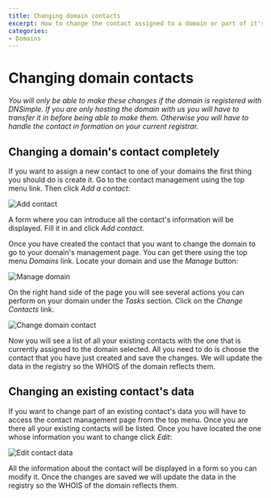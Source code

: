 ```yaml
---
title: Changing domain contacts
excerpt: How to change the contact assigned to a domain or part of it's data
categories:
- Domains
---
```


# Changing domain contacts

*You will only be able to make these changes if the domain is registered with DNSimple. If you are only hosting the domain with us you will have to transfer it in before being able to make them. Otherwise you will have to handle the contact in formation on your current registrar.*



## Changing a domain's contact completely

If you want to assign a new contact to one of your domains the first thing you should do is create it. Go to the contact management using the top menu link. Then click *Add a contact*:

![Add contact](http://cl.ly/Uphy/change-contact-1.jpg)

A form where you can introduce all the contact's information will be displayed. Fill it in and click *Add contact*.

Once you have created the contact that you want to change the domain to go to your domain's management page. You can get there using the top menu *Domains* link. Locate your domain and use the *Manage* button:

![Manage domain](http://cl.ly/UqM5/change-contact-2.jpg)

On the right hand side of the page you will see several actions you can perform on your domain under the *Tasks* section. Click on the *Change Contacts* link.

![Change domain contact](http://cl.ly/Uqnw/change-contact-3.jpg)

Now you will see a list of all your existing contacts with the one that is currently assigned to the domain selected. All you need to do is choose the contact that you have just created and save the changes. We will update the data in the registry so the WHOIS of the domain reflects them.



## Changing an existing contact's data

If you want to change part of an existing contact's data you will have to access the contact management page from the top menu. Once you are there all your existing contacts will be listed. Once you have located the one whose information you want to change click *Edit*:

![Edit contact data](http://cl.ly/Uqum/edit-existing-contact-1.jpg)

All the information about the contact will be displayed in a form so you can modify it. Once the changes are saved we will update the data in the registry so the WHOIS of the domain reflects them.

